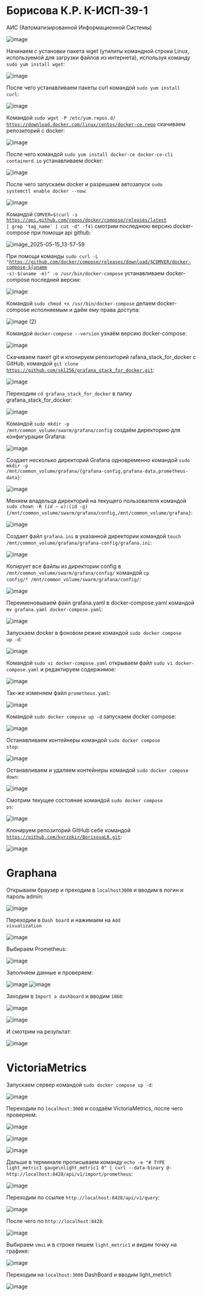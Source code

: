 <h1> Борисова К.Р. К-ИСП-39-1 </h1> 

АИС (Автоматизированной Информационной Системы)

![image](https://github.com/user-attachments/assets/079ecc14-8b07-4d55-aff2-41dac92cf19c)  

Начинаем с установки пакета wget (утилиты командной строки Linux, используемой для загрузки файлов из интернета), используя команду <code>sudo yum install wget</code>: 

![image](https://github.com/user-attachments/assets/12b55244-1be3-48ac-b02a-21094399553e)  

После чего устанавливаем пакеты curl командой <code>sudo yum install curl</code>:

![image](https://github.com/user-attachments/assets/41711237-f6ea-466c-9c84-fb84392c4d60)

Командой <code>sudo wget -P /etc/yum.repos.d/ https://download.docker.com/linux/centos/docker-ce.repo</code> скачиваем репозиторий с docker:

![image](https://github.com/user-attachments/assets/993f5fc2-2883-4246-99e0-f939812ded11)

После чего командой <code>sudo yum install docker-ce docker-ce-cli containerd.io</code> устанавливаем docker:

![image](https://github.com/user-attachments/assets/54275fb1-6eef-4ca4-a82a-a63481928c35)

После чего запускаем docker и разрешаем автозапуск <code>sudo systemctl enable docker --now</code>:

![image](https://github.com/user-attachments/assets/d75d4699-eade-4287-ab46-c32fc64cf449)

Командой  <code>COMVER=$(curl -s https://api.github.com/repos/docker/compose/releases/latest | grep 'tag_name' | cut -d\" -f4)</code> смотрим последнюю версию docker-compose при помощи api github:

![image_2025-05-15_13-57-59](https://github.com/user-attachments/assets/af42c978-60bf-490e-8008-5f12157308a7)

При помощи команды <code>sudo curl -L "https://github.com/docker/compose/releases/download/$COMVER/docker-compose-$(uname -s)-$(uname -m)" -o /usr/bin/docker-compose</code> устанавливаем docker-compose последней версии:

![image](https://github.com/user-attachments/assets/7af5c941-64a5-4e50-8f6d-58843a2b6a90)


Командой <code>sudo chmod +x /usr/bin/docker-compose</code> делаем docker-compose исполняемым и даём ему права доступа:

![image (2)](https://github.com/user-attachments/assets/4daeadd3-19fd-439a-b663-163537cfb9ac)

Командой <code>docker-compose --version</code> узнаём версию docker-compose:

![image](https://github.com/user-attachments/assets/f4aebbc6-1f3c-47a1-8686-c3f6bb324864)

Скачиваем пакет git и клонируем репозиторий rafana_stack_for_docker с GitHub, командой <code>git clone https://github.com/skl256/grafana_stack_for_docker.git</code>:

![image](https://github.com/user-attachments/assets/1675f672-1f83-41e3-8c37-de54197bf8d5)

Переходим <code>cd grafana_stack_for_docker</code> в папку grafana_stack_for_docker:

![image](https://github.com/user-attachments/assets/52489032-5137-4c12-b64a-8f53e9c8249e)

Командой <code>sudo mkdir -p /mnt/common_volume/swarm/grafana/config</code> создаём директорию для конфигурации Grafana:

![image](https://github.com/user-attachments/assets/04259fb6-e061-49fe-8672-d7abbae827f6)

Создает несколько директорий Grafana одновременно командой
<code>sudo mkdir -p /mnt/common_volume/grafana/{grafana-config,grafana-data,prometheus-data}</code>:

![image](https://github.com/user-attachments/assets/98b0a958-9f50-49b1-bf77-35cea43d743b)

Меняем владельца директорий на текущего пользователя командой <code>sudo chown -R $(id -u):$(id -g) {/mnt/common_volume/swarm/grafana/config,/mnt/common_volume/grafana}</code>:

![image](https://github.com/user-attachments/assets/daffa7ce-309b-418f-83f0-73600163d073)

Создает файл <code>grafana.ini</code> в указанной директории командой <code>touch /mnt/common_volume/grafana/grafana-config/grafana.ini</code>:

![image](https://github.com/user-attachments/assets/40520d83-8afc-4509-bdf7-deb33b93318b)

Копирует все файлы из директории config в <code>/mnt/common_volume/swarm/grafana/config/</code> командой <code>cp config/* /mnt/common_volume/swarm/grafana/config/</code>:

![image](https://github.com/user-attachments/assets/b1e9d260-1529-45ba-8e84-d608d0931c2f)

Переименовываем файл grafana.yaml в docker-compose.yaml командой <code>mv grafana.yaml docker-compose.yaml</code>:

![image](https://github.com/user-attachments/assets/3663f187-c1a6-481f-ac2c-001bc71e83e7)

Запускаем docker в фоновом режие командой <code>sudo docker compose up -d</code>:

![image](https://github.com/user-attachments/assets/5c68548c-9579-42ac-8651-e2bb7a6821ab)

Командой <code>sudo vi docker-compose.yaml</code> открываем файл <code>sudo vi docker-compose.yaml</code> и редактируем содержимое:

![image](https://github.com/user-attachments/assets/e03806f5-cd35-49fc-9de0-a58a81414669)

Так-же изменяем файл <code>prometheus.yaml</code>:

![image](https://github.com/user-attachments/assets/0a8d9734-05f0-4f17-9139-d760fb6daab7)

Командой <code>sudo docker compose up -d</code> запускаем docker compose:

![image](https://github.com/user-attachments/assets/6ab05d51-5fbb-460f-9722-f97b601c0ecc)

Останавливаем контейнеры командой <code>sudo docker compose stop</code>:

![image](https://github.com/user-attachments/assets/5e505478-f29b-4c90-b5c3-1a014ab96757)

Останавливаем и удаляем контейнеры командой <code>sudo docker compose down</code>:

![image](https://github.com/user-attachments/assets/98398ddb-217c-4cce-a13d-45fd959ee5e4)

Смотрим текущее состояние командой <code>sudo docker compose ps</code>:

![image](https://github.com/user-attachments/assets/9cd70658-3603-4b25-a025-acc7173e1c21)


Клонируем репозиторий GitHub себе командой <code>https://github.com/kyrzokir/BorisovaLR.git</code>:

![image](https://github.com/user-attachments/assets/b246680a-df17-4d4f-8c93-6ed42ba67a24)

<h1>Graphana</h1>

Открываем браузер и преходим в <code>localhost3000</code> и вводим в логин и пароль admin:

![image](https://github.com/user-attachments/assets/17706672-ffe8-45bf-978c-8a05ece60f14)

Переходим в <code>Dash board</code> и нажимаем на <code>Add visualization</code>

![image](https://github.com/user-attachments/assets/a4e0bda9-88e2-4b1e-9ddc-1a69fbed494d)

Выбираем Prometheus:

![image](https://github.com/user-attachments/assets/aaf0cc6e-8626-495c-8fdb-32149309df16)

Заполняем данные и проверяем:

![image](https://github.com/user-attachments/assets/3603f821-3a9a-41e1-bd62-8e3e873e955d)
![image](https://github.com/user-attachments/assets/c016de6d-1bd1-4794-9dbb-6ba43ee1f9c3)

Заходим в <code>Import a dashboard</code> и вводим <code>1860</code>:

![image](https://github.com/user-attachments/assets/fbf09e59-7015-4b90-ab3d-d82856e4c38e)

![image](https://github.com/user-attachments/assets/2f4d2c11-3e85-407f-81de-24b1cb18647c)

И смотрим на результат:

![image](https://github.com/user-attachments/assets/500f8c5e-ce6a-4cad-98ee-5f8bff4cbed1)

<h1>VictoriaMetrics</h1>

Запускаем сервер командой <code>sudo docker compose up -d</code>:

![image](https://github.com/user-attachments/assets/23bdf593-6c31-4a56-8020-17c50d2f4d6d)

Переходим  по <code>localhost:3000</code> и создаём VictoriaMetrics, после чего проверяем:

![image](https://github.com/user-attachments/assets/bbba2f2e-6339-4969-a9b1-14cd29ccda7a)

![image](https://github.com/user-attachments/assets/1b91fa20-2b43-4dc7-bdc2-87d23927ba1d)

![image](https://github.com/user-attachments/assets/d425cb79-02be-405f-b413-a0e095e48e4c)

Дальше в терминале прописываем команду <code>echo -e "# TYPE light_metric1 gauge\nlight_metric1 0" | curl --data-binary @- http://localhost:8428/api/v1/import/prometheus</code>:

![image](https://github.com/user-attachments/assets/3a39db4a-9e13-45b1-bef2-6b671761100d)

Переходим по ссылке <code>http://localhost:8428/api/v1/query</code>:

![image](https://github.com/user-attachments/assets/5990c3b1-8bf4-40d7-a2a0-40453034807a)

После чего по <code>http://localhost:8428</code>:

![image](https://github.com/user-attachments/assets/40a3cd12-2442-45df-b62c-ae980952c564)

Выбираем <code>vmui</code> и в строке пишем <code>light_metric1</code> и видим точку на графике:

![image](https://github.com/user-attachments/assets/82474a1a-1bea-497d-a8ec-a50976fa97b4)

Переходим на <code>localhost:3000</code> DashBoard и вводим light_metric1:

![image](https://github.com/user-attachments/assets/737295c7-cde9-45fb-8e44-5d2759127584)






















